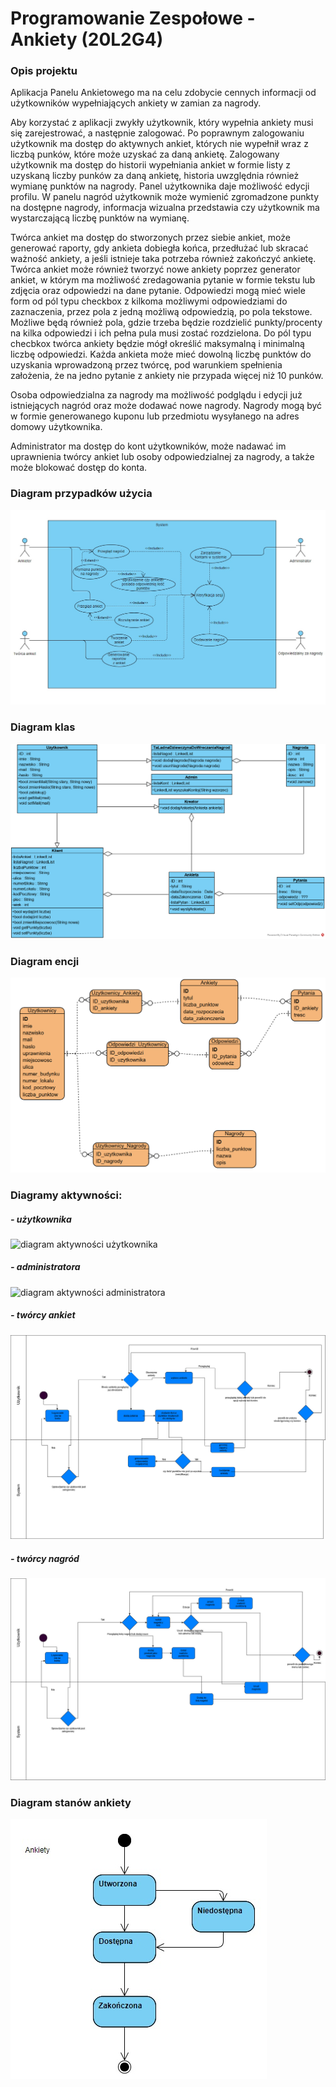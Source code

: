 # Programowanie Zespołowe - Ankiety (20L2G4)

### Opis projektu

Aplikacja Panelu Ankietowego ma na celu zdobycie cennych informacji od użytkowników wypełniających ankiety w zamian za nagrody.

Aby korzystać z aplikacji zwykły użytkownik, który wypełnia ankiety musi się zarejestrować, a następnie zalogować. Po poprawnym zalogowaniu użytkownik ma dostęp do aktywnych ankiet, których nie wypełnił wraz z liczbą punków, które może uzyskać za daną ankietę. Zalogowany użytkownik ma dostęp do historii wypełniania ankiet w formie listy z uzyskaną liczby punków za daną ankietę, historia uwzględnia również wymianę punktów na nagrody. Panel użytkownika daje możliwość edycji profilu. W panelu nagród użytkownik może wymienić zgromadzone punkty na dostępne nagrody, informacja wizualna przedstawia czy użytkownik ma wystarczającą liczbę punktów na wymianę.

Twórca ankiet ma dostęp do stworzonych przez siebie ankiet, może generować raporty, gdy ankieta dobiegła końca, przedłużać lub skracać ważność ankiety, a jeśli istnieje taka potrzeba również zakończyć ankietę. Twórca ankiet może również tworzyć nowe ankiety poprzez generator ankiet, w którym ma możliwość zredagowania pytanie w formie tekstu lub zdjęcia oraz odpowiedzi na dane pytanie. Odpowiedzi mogą mieć wiele form od pól typu checkbox z kilkoma możliwymi odpowiedziami do zaznaczenia, przez pola z jedną możliwą odpowiedzią, po pola tekstowe. Możliwe będą również pola, gdzie trzeba będzie rozdzielić punkty/procenty na kilka odpowiedzi i ich pełna pula musi zostać rozdzielona. Do pól typu checbkox twórca ankiety będzie mógł określić maksymalną i minimalną liczbę odpowiedzi. Każda ankieta może mieć dowolną liczbę punktów do uzyskania wprowadzoną przez twórcę, pod warunkiem spełnienia założenia, że na jedno pytanie z ankiety nie przypada więcej niż 10 punków.

Osoba odpowiedzialna za nagrody ma możliwość podglądu i edycji już istniejących nagród oraz może dodawać nowe nagrody. Nagrody mogą być w formie generowanego kuponu lub przedmiotu wysyłanego na adres domowy użytkownika.

Administrator ma dostęp do kont użytkowników, może nadawać im uprawnienia twórcy ankiet lub osoby odpowiedzialnej za nagrody, a także może blokować dostęp do konta.


### Diagram przypadków użycia

![diagram przypadków użycia](./diagramy/DiagramPrzypadkowUzycia.jpg)

### Diagram klas

![diagram klas](./diagramy/Ankieta.png)

### Diagram encji

![diagram encji](./diagramy/DiagramEncji.png)

### Diagramy aktywności:

##### - użytkownika

![diagram aktywności użytkownika](./diagramy/diagramaktywności.jpg)

##### - administratora

![diagram aktywności administratora](./diagramy/diagramaktywnościAdministrator.jpg)

##### - twórcy ankiet

![diagram aktywności twórcy ankiet](./diagramy/diagramaktywnościTwórca.jpg)

##### - twórcy nagród

![diagram aktywności twórcy nagród](./diagramy/diagramaktywnościTwórcaNagród.jpg)

### Diagram stanów ankiety

![diagram stanów](./diagramy/diagramStanow.jpg)
